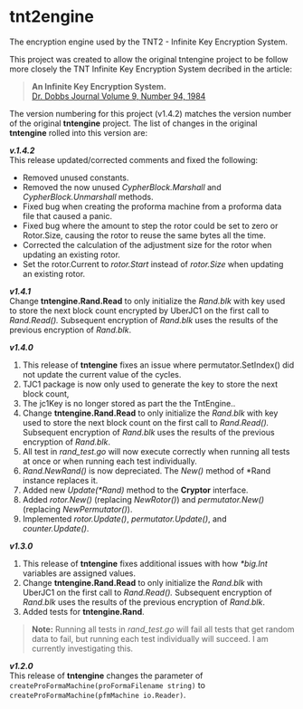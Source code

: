 # tnt2engine

The encryption engine used by the TNT2 - Infinite Key Encryption System.

This project was created to allow the original tntengine project to be follow more closely the TNT Infinite Key Encryption System decribed in the article:

>__An Infinite Key Encryption System.__    
[Dr. Dobbs Journal Volume 9, Number 94, 1984](https://archive.org/details/1984-08-dr-dobbs-journal/page/44/mode/2up)

The version numbering for this project (v1.4.2) matches the version number of the original __tntengine__ project.  The list of changes in the original __tntengine__ rolled into this version are:

___v.1.4.2___  
This release updated/corrected comments and fixed the following:
- Removed unused constants.
- Removed the now unused _CypherBlock.Marshall_ and _CypherBlock.Unmarshall_ methods.
- Fixed bug when creating the proforma machine from a proforma data file that caused a panic.
- Fixed bug where the amount to step the rotor could be set to zero or Rotor.Size, causing the rotor to reuse the same bytes all the time.
- Corrected the calculation of the adjustment size for the rotor when updating an existing rotor.
- Set the rotor.Current to _rotor.Start_ instead of _rotor.Size_ when updating an existing rotor.

___v1.4.1___  
Change **tntengine.Rand.Read**  to only initialize the _Rand.blk_ with key used to store the next block count encrypted by UberJC1 on the first call to _Rand.Read()._  Subsequent encryption of _Rand.blk_ uses the results of the previous encryption of _Rand.blk_.

___v1.4.0___  
1. This release of **tntengine** fixes an issue where permutator.SetIndex() did not update the current value of the cycles.
2. TJC1 package is now only used to generate the key to store the next block count,
3. The jc1Key is no longer stored as part the the TntEngine..
4. Change **tntengine.Rand.Read**  to only initialize the _Rand.blk_ with key used to store the next block count on the first call to _Rand.Read()._  Subsequent encryption of _Rand.blk_ uses the results of the previous encryption of _Rand.blk_.
5. All test in _rand_test.go_ will now execute correctly when running all tests at once or when running each test individually.
6. _Rand.NewRand()_ is now depreciated.  The _New()_ method of *Rand instance replaces it.
7. Added new _Update(*Rand)_ method to the **Cryptor** interface.
8. Added _rotor.New()_ (replacing _NewRotor()_) and _permutator.New()_ (replacing _NewPermutator()_).
9. Implemented _rotor.Update()_, _permutator.Update()_, and _counter.Update()_.

___v1.3.0___  
1. This release of **tntengine** fixes additional issues with how _*big.Int_ variables are assigned values.
2. Change **tntengine.Rand.Read**  to only initialize the _Rand.blk_ with UberJC1 on the first call to _Rand.Read()._  Subsequent encryption of _Rand.blk_ uses the results of the previous encryption of _Rand.blk_.
3. Added tests for **tntengine.Rand**.

> **Note:** Running all tests in _rand_test.go_ will fail all tests that get random data to fail, but running each test individually will succeed.  I am currently investigating this.

___v1.2.0___  
This release of **tntengine** changes the parameter of `createProFormaMachine(proFormaFilename string)` to `createProFormaMachine(pfmMachine io.Reader)`.
